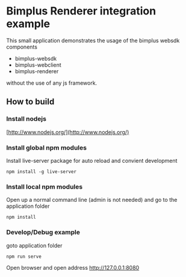 Bimplus Renderer integration example
=========

This small application demonstrates the usage of the bimplus websdk components
- bimplus-websdk
- bimplus-webclient
- bimplus-renderer

without the use of any js framework.

How to build
------------

### Install nodejs
[http://www.nodejs.org/](http://www.nodejs.org/)

### Install global npm modules
Install live-server package for auto reload and convient development

    npm install -g live-server

### Install local npm modules
Open up a normal command line (admin is not needed) and go to the application folder

    npm install

### Develop/Debug example
goto application folder
	
    npm run serve

Open browser and open address http://127.0.0.1:8080